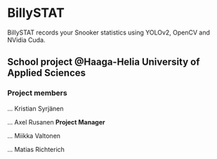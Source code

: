 # BillySTAT
BillySTAT records your Snooker statistics using YOLOv2, OpenCV and NVidia Cuda.

## School project @Haaga-Helia University of Applied Sciences
### Project members

... Kristian Syrjänen

... Axel Rusanen **Project Manager**

... Miikka Valtonen

... Matias Richterich

